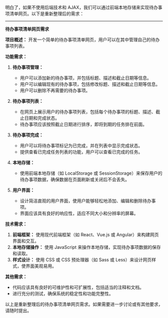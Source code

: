 明白了，如果不使用后端技术和 AJAX，我们可以通过前端本地存储来实现待办事项清单网页。以下是重新整理后的需求：

---

**待办事项清单网页需求**

**项目概述：**
开发一个简单的待办事项清单网页，用户可以在其中管理自己的待办事项列表。

**功能需求：**

1. **待办事项管理：**

   - 用户可以添加新的待办事项，并包括标题、描述和截止日期等信息。
   - 用户可以编辑现有的待办事项，包括修改标题、描述和截止日期等信息。
   - 用户可以删除不再需要的待办事项。

2. **待办事项列表：**

   - 在网页上展示用户的待办事项列表，包括每个待办事项的标题、描述、截止日期和完成状态。
   - 待办事项应该按照截止日期进行排序，即将到期的任务排在前面。

3. **待办事项完成：**

   - 用户可以将待办事项标记为已完成，并在列表中显示完成状态。
   - 提供查看已完成任务列表的功能，用户可以查看已完成的任务。

4. **本地存储：**

   - 使用前端本地存储（如 LocalStorage 或 SessionStorage）来保存用户的待办事项数据，确保数据在页面刷新或关闭后不会丢失。

5. **用户界面：**

   - 设计简洁直观的用户界面，使用户能够轻松地添加、编辑和删除待办事项。
   - 界面应该具有良好的响应性，适应不同大小和分辨率的屏幕。

**技术需求：**

1. **前端框架：** 使用现代前端框架（如 React、Vue.js 或 Angular）来构建网页界面和交互。
2. **本地存储操作：** 使用 JavaScript 来操作本地存储，实现待办事项数据的保存和读取。
3. **样式设计：** 使用 CSS 或 CSS 预处理器（如 Sass 或 Less）来设计网页样式，使界面美观易用。

**其他需求：**

- 代码应该具有良好的可维护性和可扩展性，包括适当的注释和文档。
- 进行充分的测试，确保系统的稳定性和功能完整性。

以上是重新整理后的待办事项清单网页需求。如果需要进一步讨论或有其他要求，请随时提出。
